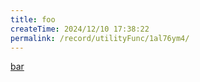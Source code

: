 ```yaml
---
title: foo
createTime: 2024/12/10 17:38:22
permalink: /record/utilityFunc/1al76ym4/
---
```


[bar](./bar.md)
